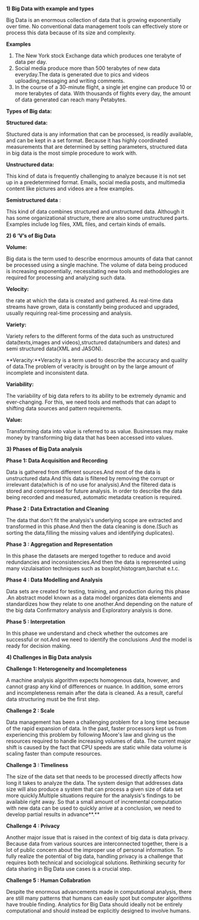 ﻿**1) Big Data with example and types**

Big Data is an enormous collection of data that is growing exponentially over time. No conventional data management tools can effectively store or process this data because of its size and complexity. 

**Examples** 

1) The New York stock Exchange data which produces one terabyte of data per day.
1) Social media produce more than 500 terabytes of new data everyday.The data is generated due to pics and videos uploading,messaging and writing comments.
1) In the course of a 30-minute flight, a single jet engine can produce 10 or more terabytes of data. With thousands of flights every day, the amount of data generated can reach many Petabytes.

**Types of Big data:**

**Structured data:**

Stuctured data is any information that can be processed, is readily available, and can be kept in a set format. Because it has highly coordinated measurements that are determined by setting parameters, structured data in big data is the most simple procedure to work with.

**Unstructured data:**

This kind of data is frequently challenging to analyze because it is not set up in a predetermined format. Emails, social media posts, and multimedia content like pictures and videos are a few examples.

**Semistructured data** :

This kind of data combines structured and unstructured data. Although it has some organizational structure, there are also some unstructured parts. Examples include log files, XML files, and certain kinds of emails.



**2) 6 ‘V’s of Big Data**

**Volume:**

Big data is the term used to describe enormous amounts of data that cannot be processed using a single machine. The volume of data being produced is increasing exponentially, necessitating new tools and methodologies are required for processing and analyzing such data.

**Velocity:**

the rate at which the data is created and gathered. As real-time data streams have grown, data is constantly being produced and upgraded, usually requiring real-time processing and analysis.

**Variety:**

Variety refers to the different forms of the data such as unstructured data(texts,images and videos),structured data(numbers and dates) and semi structured data(XML and JASON).

**Veracity:**Veracity is a term used to describe the accuracy and quality of data.The problem of veracity is brought on by the large amount of incomplete and inconsistent data.

**Variability:**

The variability of big data refers to its ability to be extremely dynamic and ever-changing. For this, we need tools and methods that can adapt to shifting data sources and pattern requirements.

**Value:**

Transforming data into value is referred to as value. Businesses may make money by transforming big data that has been accessed into values.

**3) Phases of Big Data analysis**

**Phase 1: Data Acquisition and Recording** 

Data is gathered from different sources.And most of the data is unstructured data.And this data is filtered by removing the corrupt or irrelevant data(which is of no use for analysis).And the filtered data is stored and compressed for future analysis. In order to describe the data being recorded and measured, automatic metadata creation is required.

**Phase 2 : Data Extractation and Cleaning**

The data that don't fit the analysis's underlying scope are extracted and transformed in this phase.And then the data cleaning is done.(Such as sorting the data,filling the missing values and identifying duplicates).

**Phase 3 : Aggregation and Representation**

In this phase the datasets are merged together to reduce and avoid redundancies and inconsistencies.And then the data is represented using many vizulaisation techniques such as boxplot,histogram,barchat e.t.c.

**Phase 4 : Data Modelling and Analysis**

Data sets are created for testing, training, and production during this phase .An abstract model known as a data model organizes data elements and standardizes how they relate to one another.And depending on the nature of the big data Confirmatory analysis and Exploratory analysis is done.

**Phase 5 : Interpretation** 

In this phase we understand and check whether the outcomes are  successful or not.And we need to identify the conclusions .And the model is ready for decision making.



**4) Challenges in Big Data analysis**

**Challenge 1: Heterogeneity and Incompleteness**

A machine analysis algorithm expects homogenous data, however, and cannot grasp any kind of differences or nuance. In addition, some errors and incompleteness remain after the data is cleaned. As a result, careful data structuring must be the first step.

**Challenge 2 : Scale**

Data management has been a challenging problem for a long time because of the rapid expansion of data. In the past, faster processors kept us from experiencing this problem by following Moore's law and giving us the resources required to handle increasing volumes of data. The current major shift is caused by the fact that CPU speeds are static while data volume is scaling faster than compute resources.

**Challenge 3 : Timeliness**

The size of the data set that needs to be processed directly affects how long it takes to analyze the data. The system design that addresses data size will also produce a system that can process a given size of data set more quickly.Multiple situations require for the analysis's findings to be available right away. So that a small amount of incremental computation with new data can be used to quickly arrive at a conclusion, we need to develop partial results in advance**.**

**Challenge 4 : Privacy**

Another major issue that is raised in the context of big data is data privacy. Because data from various sources are interconnected together, there is a lot of public concern about the improper use of personal information. To fully realize the potential of big data, handling privacy is a challenge that requires both technical and sociological solutions. Rethinking security for data sharing in Big Data use cases is a crucial step.

**Challenge 5 : Human Collabration**

Despite the enormous advancements made in computational analysis, there are still many patterns that humans can easily spot but computer algorithms have trouble finding. Analytics for Big Data should ideally not be entirely computational and should instead be explicitly designed to involve humans.



